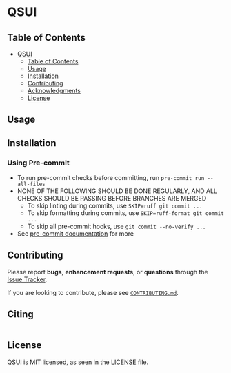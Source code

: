 # QSUI

## Table of Contents
- [QSUI](#QSUI)
  - [Table of Contents](#table-of-contents)
  - [Usage](#usage)
  - [Installation](#installation)
  - [Contributing](#contributing)
  - [Acknowledgments](#acknowledgments)
  - [License](#license)

## Usage

## Installation

### Using Pre-commit

- To run pre-commit checks before committing, run `pre-commit run --all-files`
- NONE OF THE FOLLOWING SHOULD BE DONE REGULARLY, AND ALL CHECKS SHOULD BE PASSING BEFORE BRANCHES ARE MERGED
    - To skip linting during commits, use `SKIP=ruff git commit ...`
    - To skip formatting during commits, use `SKIP=ruff-format git commit ...`
    - To skip all pre-commit hooks, use `git commit --no-verify ...`
- See [pre-commit documentation](https://pre-commit.com) for more

## Contributing

Please report **bugs**, **enhancement requests**, or **questions** through the [Issue Tracker](https://github.com/bcda-APS/qsui).

If you are looking to contribute, please see [`CONTRIBUTING.md`](https://github.com/bcda-APS/qsui/blob/main/CONTRIBUTING.md).


## Citing

```bibtex
```

## License

QSUI is MIT licensed, as seen in the [LICENSE](./LICENSE) file.
